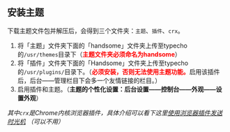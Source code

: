 

## 安装主题

下载主题文件包并解压后，会得到三个文件夹：`主题`、`插件`、`crx`。

1. 将「主题」文件夹下面的「handsome」文件夹上传至typecho的`/usr/themes`目录下（<b style="color:red">主题文件夹必须命名为handsome</b>）
2. 将「插件」文件夹下面的「Handsome」文件夹上传至typecho的`/usr/plugins/`目录下。（<b style="color:red">必须安装，否则无法使用主题功能。</b>启用该插件后，后台——管理栏目下会多一个友情链接的栏目。）
3. 启用插件和主题。（**主题的个性化设置：后台设置——控制台——外观——设置外观**）

*其中`crx`是Chrome内核浏览器插件，具体介绍可以看下这里[使用浏览器插件发送时光机][3] （可以不用）*  




[1]:	/wechat
[2]:	/plugin
[3]:	/crx "使用浏览器插件发送时光机"
[4]:	/plugin

